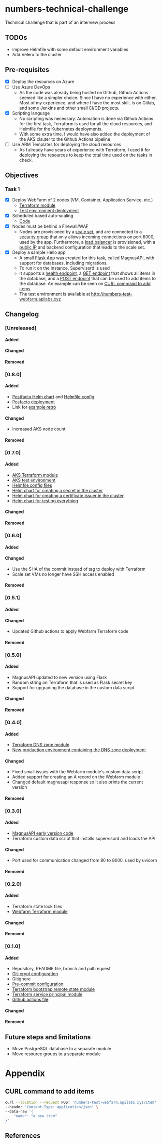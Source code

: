 # numbers-technical-challenge
Technical challenge that is part of an interview process

## TODOs
- Improve Helmfile with some default environment variables
- Add Velero to the cluster

## Pre-requisites
- [X] Deploy the resources on Azure
- [ ] Use Azure DevOps
  - As the code was already being hosted on Github, Github Actions seemed like a simpler choice. Since I have no experience with either, Most of my experience, and where I have the most skill, is on Gitlab, and some Jenkins and other small CI/CD projects.
- [X] Scripting language
  - No scripting was necessary. Automation is done via Github Actions for the first task, Terraform is used for all the cloud resources, and Helmfile for the Kubernetes deployments.
  - With some extra time, I would have also added the deployment of the AKS clsuter to the Github Actions pipeline
- [ ] Use ARM Templates for deploying the cloud resources
  - As I already have years of experience with Terraform, I used it for deploying the resources to keep the total time used on the tasks in check.

## Objectives
### Task 1
- [X] Deploy WebFarm of 2 nodes (VM, Container, Application Service, etc.)
    - [Terraform module](terraform/modules/azure-webfarm)
    - [Test environment deployment](terraform/environments/numbers-test/azure-webfarm)
- [X] Scheduled based auto-scaling
    - [Code](terraform/modules/azure-webfarm/main.tf#L8)
- [X] Nodes must be behind a Firewall/WAF
    - Nodes are provisioned by a [scale set](terraform/modules/azure-webfarm/main.tf#L49), and are connected to a [security group](terraform/modules/azure-webfarm/securitygroup.tf) that only allows incoming connections on port 8000, used by the app. Furthermore, a [load balancer](terraform/modules/azure-webfarm/loadbalancer.tf) is provisioned, with a [public IP](terraform/modules/azure-webfarm/network.tf#L18) and backend configuration that leads to the scale set.
- [X] Deploy a sample Hello app
    - A small [Flask App](magnusapi) was created for this task, called MagnusAPI, with support for databases, including migrations.
    - To run it on the instance, Supervisord is used
    - It supports a [health endpoint](http://numbers-test-webfarm.apilabs.xyz/health), a [GET endpoint](http://numbers-test-webfarm.apilabs.xyz/item) that shows all items in the database, and a [POST endpoint](http://numbers-test-webfarm.apilabs.xyz/item) that can be used to add items to the database. An example can be seen on [CURL command to add items](#CURL-command-to-add-items).
    - The test environment is available at http://numbers-test-webfarm.apilabs.xyz


## Changelog

### [Unreleased]
#### Added
#### Changed
#### Removed
### [0.8.0]
#### Added
- [Postfacto Helm chart](helmfile/charts/postfacto) and [Helmfile config](helmfile/helmfiles/postfacto)
- [Posfacto deployment](https://postfacto-test.apilabs.xyz)
- Link for [example retro](https://postfacto-test.apilabs.xyz/retros/infra-1/join/1eyjJfzWAfTVXhKguwd4r5O0U0dnHH1t)
#### Changed
- Increased AKS node count
#### Removed
### [0.7.0]
#### Added
- [AKS Terraform module](terraform/modules/azure-aks)
- [AKS test environment](terraform/environments/numbers-test/azure-aks)
- [Helmfile config files](helmfile)
- [Helm chart for creating a secret in the cluster](helmfile/charts/secret)
- [Helm chart for creating a certificate issuer in the cluster](helmfile/charts/issuer)
- [Helm chart for testing everything](helmfile/charts/nginx)
#### Changed
#### Removed
### [0.6.0]
#### Added
#### Changed
- Use the SHA of the commit instead of tag to deploy with Terraform
- Scale set VMs no longer have SSH access enabled
#### Removed
### [0.5.1]
#### Added
#### Changed
- Updated Github actions to apply Webfarm Terraform code
#### Removed
### [0.5.0]
#### Added
- MagnusAPI updated to new version using Flask
- Random string on Terraform that is used as Flask secret key
- Support for upgrading the database in the custom data script
#### Changed
#### Removed
### [0.4.0]
#### Added
- [Terraform DNS zone module](terraform/modules/azure-zone)
- [New production environment containing the DNS zone deployment](terraform/environments/numbers-prod/azure-zone)
#### Changed
- Fixed small issues with the Webfarm module's custom data script
- Added support for creating an A record on the Webfarm module
- Changed default magnusapi response so it also prints the current version
#### Removed
### [0.3.0]
#### Added
- [MagnusAPI early version code](magnusapi)
- Terraform custom data script that installs supervisord and loads the API
#### Changed
- Port used for communication changed from 80 to 8000, used by uvicorn
#### Removed
### [0.2.0]
#### Added
- Terraform state lock files
- [Webfarm Terraform module](terraform/modules/azure-webfarm)
#### Changed
#### Removed
### [0.1.0]
#### Added
- Repository, README file, branch and pull request
- [Git-crypt configuration](.gitattributes)
- Gitignore
- [Pre-commit configuration](.pre-commit-config.yaml)
- [Terraform bootstrap remote state module](terraform/modules/azure-remote-state)
- [Terraform service principal module](terraform/modules/azure-service-principal)
- [Github actions file](.github/workflows/deploy-magnusapi-test.yaml)
#### Changed
#### Removed

## Future steps and limitations
- Move PostgreSQL database to a separate module
- Move resource groups to a separate module

# Appendix
## CURL command to add items
```bash
curl --location --request POST 'numbers-test-webfarm.apilabs.xyz/item' \
--header 'Content-Type: application/json' \
--data-raw '{
    "name": "a new item"
}'
```

## References
[1]: https://github.com/hashicorp/terraform-provider-azurerm/issues/8534
